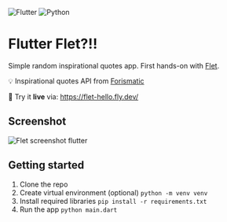 ![Flutter](https://img.shields.io/badge/Flutter-%2302569B.svg?style=for-the-badge&logo=Flutter&logoColor=white)
![Python](https://img.shields.io/badge/python-3670A0?style=for-the-badge&logo=python&logoColor=ffdd54)

# Flutter Flet?!!

Simple random inspirational quotes app. First hands-on with [Flet](https://flet.dev/).

:bulb: Inspirational quotes API from [Forismatic](https://forismatic.com/en/api/)

:rocket: Try it **live** via: https://flet-hello.fly.dev/

## Screenshot

![Flet screenshot flutter](https://i.imgur.com/zwZuV9k.png)

## Getting started

1. Clone the repo
2. Create virtual environment (optional) `python -m venv venv`
3. Install required libraries `pip install -r requirements.txt`
4. Run the app `python main.dart`
